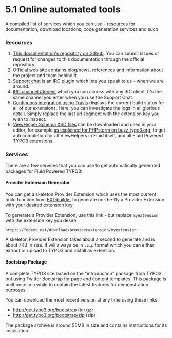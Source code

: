 5.1 Online automated tools
==========================

A compiled list of services which you can use - resources for documentation, download locations, code generation services and such.

### Resources

1. [This documentation's repository on Github](https://github.com/FluidTYPO3/documentation). You can submit issues or request for
   changes to this documentation through the official repository.
2. [Official web site](http://fluidtypo3.org/) contains blog/news, references and information about the project and team behind it.
3. [Support chat](http://fluidtypo3.org/community/support-chat.html) is an IRC plugin which lets you speak to us - when we are around.
4. [IRC channel #fedext](http://freenode.net/irc_servers.shtml) which you can access with any IRC client. It's the same channel
   you enter when you use the Support Chat.
5. [Continuous integration using Travis](https://travis-ci.org/FluidTYPO3/flux) displays the current build status for all of our
   extensions. Here, you can investigate the logs in all glorious detail. Simply replace the last url segment with the extension
   key you wish to inspect.
6. [ViewHelper Schema XSD files](https://fedext.net/viewhelpers.html) can be downloaded and used in your editor, for example
   [as explained for PHPstorm on buzz.typo3.org](http://buzz.typo3.org/teams/extbase/article/howto-autocompletion-for-fluid-in-phpstorm/),
   to get autocompletion for all ViewHelpers in Fluid itself, and all Fluid Powered TYPO3 extensions.

### Services

There are a few services that you can use to get automatically generated packages for Fluid Powered TYPO3:

#### Provider Extension Generator

You can get a skeleton Provider Extension which uses the most current build function from [EXT:builder](https://github.com/FluidTYPO3/builder)
to generate on-the-fly a Provider Extension with your desired extension key.

To generate a Provider Extension, use this link - but replace `myextension` with the extension key you desire:

```
https://fedext.net/download/providerextension/myextension
```

A skeleton Provider Extension takes about a second to generate and is about 7KB in size. It will always be in `.zip` format which
you can either extract or upload to TYPO3 and install as extension.

#### Bootstrap Package

A complete TYPO3 site based on the "introduction" package from TYPO3 but using Twitter Bootstrap for page and content templates.
This package is built once in a while to contain the latest features for demonstration purposes.

You can download the most recent version at any time using these links:

* http://get.typo3.org/bootstrap (tar.gz)
* http://get.typo3.org/bootstrap/zip (zip)

The package archive is around 55MB in size and contains instructions for its installation.

